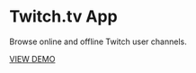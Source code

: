 # Twitch.tv App

Browse online and offline Twitch user channels.

<a href="http://jumbled-pear.surge.sh/" target="blank">VIEW DEMO</a>
